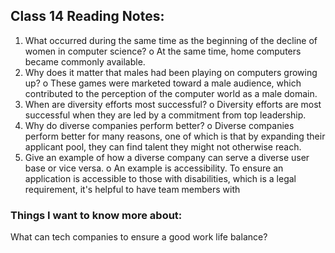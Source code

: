 ## Class 14 Reading Notes:

1. What occurred during the same time as the beginning of the decline of women in computer science?
o At the same time, home computers became commonly available.
2. Why does it matter that males had been playing on computers growing up?
o These games were marketed toward a male audience, which contributed to the perception of the computer world as a male domain.
3. When are diversity efforts most successful?
o Diversity efforts are most successful when they are led by a commitment from top leadership.
4. Why do diverse companies perform better?
o Diverse companies perform better for many reasons, one of which is that by expanding their applicant pool, they can find talent they might not otherwise reach.
5. Give an example of how a diverse company can serve a diverse user base or vice versa.
o An example is accessibility. To ensure an application is accessible to those with disabilities, which is a legal requirement, it's helpful to have team members with 


### Things I want to know more about:
What can tech companies to ensure a good work life balance?


